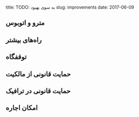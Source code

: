 title: TODO: به سوی بهبود
slug: improvements
date: 2017-06-09

## مترو و اتوبوس

## راه‌های بیشتر

## توقفگاه

## حمایت قانونی از مالکیت

## حمایت قانونی در ترافیک

## امکان اجاره


